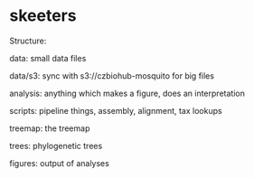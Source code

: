 # skeeters

Structure:

data: small data files

data/s3: sync with s3://czbiohub-mosquito for big files

analysis: anything which makes a figure, does an interpretation

scripts: pipeline things, assembly, alignment, tax lookups

treemap: the treemap

trees: phylogenetic trees

figures: output of analyses
